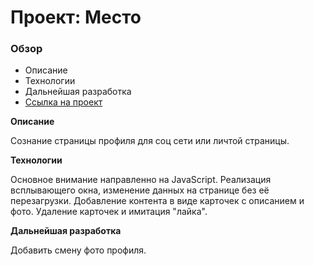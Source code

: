 # Проект: Место

### Обзор

* Описание
* Технологии
* Дальнейшая разработка
* [Ссылка на проект](https://heilrulez.github.io/mesto/)

**Описание**

Сознание страницы профиля для соц сети или личтой страницы.

**Технологии**

Основное внимание направленно на JavaScript. Реализация всплывающего окна, изменение данных на странице без её перезагрузки. Добавление контента в виде карточек с описанием и фото. Удаление карточек и имитация "лайка".

**Дальнейшая разработка**

Добавить смену фото профиля.
